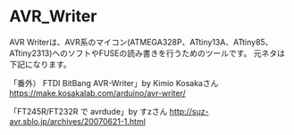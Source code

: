 # AVR_Writer

AVR Writerは、AVR系のマイコン(ATMEGA328P、ATtiny13A、ATtiny85、ATtiny2313)へのソフトやFUSEの読み書きを行うためのツールです。
元ネタは下記になります。

「番外） FTDI BitBang AVR-Writer」by Kimio Kosakaさん
https://make.kosakalab.com/arduino/avr-writer/

「FT245R/FT232R で avrdude」by すzさん
http://suz-avr.sblo.jp/archives/20070621-1.html
